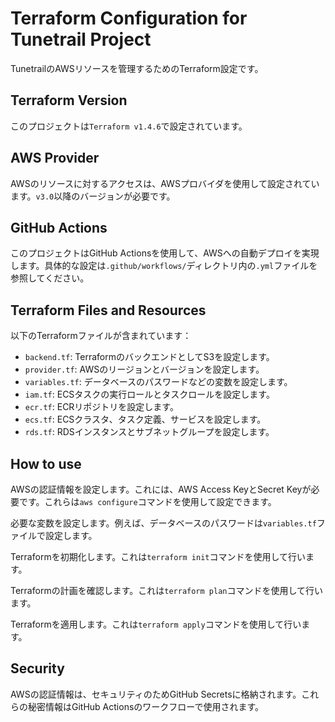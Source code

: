 # Terraform Configuration for Tunetrail Project

TunetrailのAWSリソースを管理するためのTerraform設定です。

## Terraform Version

このプロジェクトは`Terraform v1.4.6`で設定されています。

## AWS Provider

AWSのリソースに対するアクセスは、AWSプロバイダを使用して設定されています。`v3.0`以降のバージョンが必要です。

## GitHub Actions

このプロジェクトはGitHub Actionsを使用して、AWSへの自動デプロイを実現します。具体的な設定は`.github/workflows/`ディレクトリ内の`.yml`ファイルを参照してください。

## Terraform Files and Resources

以下のTerraformファイルが含まれています：

- `backend.tf`: TerraformのバックエンドとしてS3を設定します。
- `provider.tf`: AWSのリージョンとバージョンを設定します。
- `variables.tf`: データベースのパスワードなどの変数を設定します。
- `iam.tf`: ECSタスクの実行ロールとタスクロールを設定します。
- `ecr.tf`: ECRリポジトリを設定します。
- `ecs.tf`: ECSクラスタ、タスク定義、サービスを設定します。
- `rds.tf`: RDSインスタンスとサブネットグループを設定します。

## How to use

AWSの認証情報を設定します。これには、AWS Access KeyとSecret Keyが必要です。これらは`aws configure`コマンドを使用して設定できます。

必要な変数を設定します。例えば、データベースのパスワードは`variables.tf`ファイルで設定します。

Terraformを初期化します。これは`terraform init`コマンドを使用して行います。

Terraformの計画を確認します。これは`terraform plan`コマンドを使用して行います。

Terraformを適用します。これは`terraform apply`コマンドを使用して行います。

## Security

AWSの認証情報は、セキュリティのためGitHub Secretsに格納されます。これらの秘密情報はGitHub Actionsのワークフローで使用されます。

